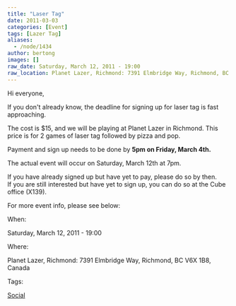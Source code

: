 ```yaml
---
title: "Laser Tag"
date: 2011-03-03
categories: [Event]
tags: [Lazer Tag]
aliases:
  - /node/1434
author: bertong
images: []
raw_date: Saturday, March 12, 2011 - 19:00
raw_location: Planet Lazer, Richmond: 7391 Elmbridge Way, Richmond, BC V6X 1B8, Canada
---
```


Hi everyone,

If you don't already know, the deadline for signing up for laser tag is fast approaching.

The cost is $15, and we will be playing at Planet Lazer in Richmond. This price is for 2 games of laser tag followed by pizza and pop.

Payment and sign up needs to be done by **5pm on Friday, March 4th.**

The actual event will occur on Saturday, March 12th at 7pm.

If you have already signed up but have yet to pay, please do so by then. \
If you are still interested but have yet to sign up, you can do so at the Cube office (X139).

For more event info, please see below:

When: 

Saturday, March 12, 2011 - 19:00

Where: 

Planet Lazer, Richmond: 7391 Elmbridge Way, Richmond, BC V6X 1B8, Canada

Tags: 

[Social](/social)
